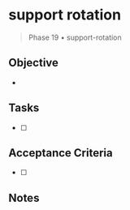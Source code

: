 # support rotation

> Phase 19 • support-rotation

## Objective
- 

## Tasks
- [ ] 

## Acceptance Criteria
- [ ] 

## Notes

